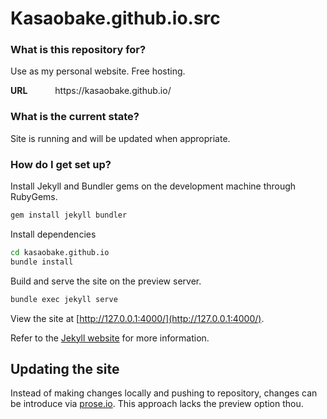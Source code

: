 # Kasaobake.github.io.src

### What is this repository for?

Use as my personal website. Free hosting.

<dl>
    <dt style='display: inline-block'><strong>URL</strong></dt>
    <dd style='display: inline-block'>https://kasaobake.github.io/</dd>
</dl>

### What is the current state?

Site is running and will be updated when appropriate.

### How do I get set up?
Install Jekyll and Bundler gems on the development machine through RubyGems.
```bash
gem install jekyll bundler
```

Install dependencies
```bash
cd kasaobake.github.io
bundle install
```

Build and serve the site on the preview server.
```bash
bundle exec jekyll serve
```

View the site at [http://127.0.0.1:4000/](http://127.0.0.1:4000/).

Refer to the [Jekyll website](https://jekyllrb.com/) for more information.

## Updating the site
Instead of making changes locally and pushing to repository, changes can be introduce via [prose.io](http://prose.io). This approach lacks the preview option thou.
